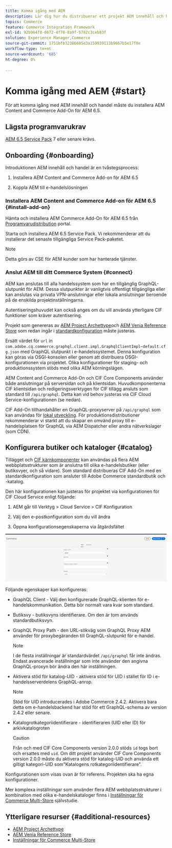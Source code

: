 ```yaml
---
title: Komma igång med AEM
description: Lär dig hur du distribuerar ett projekt AEM innehåll och handel.
topics: Commerce
feature: Commerce Integration Framework
exl-id: 92b964f8-6672-4f76-8a9f-5782c3ceb83f
solution: Experience Manager,Commerce
source-git-commit: 1751bfb32386685e3a159939113b9667b5e17f0e
workflow-type: tm+mt
source-wordcount: '685'
ht-degree: 0%

---
```


# Komma igång med AEM {#start}

För att komma igång med AEM innehåll och handel måste du installera AEM Content and Commerce Add-On för AEM 6.5.

## Lägsta programvarukrav

[AEM 6.5 Service Pack](https://experience.adobe.com/#/downloads/content/software-distribution/en/aem.html) 7 eller senare krävs.

## Onboarding {#onboarding}

Introduktionen AEM innehåll och handel är en tvåstegsprocess:

1. Installera AEM Content and Commerce Add-on för AEM 6.5

2. Koppla AEM till e-handelslösningen

### Installera AEM Content and Commerce Add-on för AEM 6.5 {#install-add-on}

Hämta och installera AEM Commerce Add-On för AEM 6.5 från [Programvarudistribution](https://experience.adobe.com/#/downloads/content/software-distribution/en/aem.html) portal.

Starta och installera AEM 6.5 Service Pack. Vi rekommenderar att du installerar det senaste tillgängliga Service Pack-paketet.

>[!NOTE]
>
>Detta görs av CSE för AEM kunder som har hanterade tjänster.

### Anslut AEM till ditt Commerce System {#connect}

AEM kan anslutas till alla handelssystem som har en tillgänglig GraphQL-slutpunkt för AEM. Dessa slutpunkter är vanligtvis offentligt tillgängliga eller kan anslutas via privata VPN-anslutningar eller lokala anslutningar beroende på de enskilda projektinställningarna.

Autentiseringshuvudet kan också anges om du vill använda ytterligare CIF funktioner som kräver autentisering.

Projekt som genereras av [AEM Project Archettype](https://github.com/adobe/aem-project-archetype)och [AEM Venia Reference Store](https://github.com/adobe/aem-cif-guides-venia) som redan ingår i [standardkonfiguration](https://github.com/adobe/aem-cif-guides-venia/blob/main/ui.config/src/main/content/jcr_root/apps/venia/osgiconfig/config/com.adobe.cq.commerce.graphql.client.impl.GraphqlClientImpl~default.cfg.json) måste justeras.

Ersätt värdet för `url` in `com.adobe.cq.commerce.graphql.client.impl.GraphqlClientImpl~default.cfg.json` med GraphQL slutpunkt i e-handelssystemet. Denna konfiguration kan göras via OSGI-konsolen eller genom att distribuera OSGI-konfigurationen via projektet. Olika konfigurationer för staging- och produktionssystem stöds med olika AEM körningslägen.

AEM Content and Commerce Add-On och CIF Core Components använder både anslutningar på serversidan och på klientsidan. Huvudkomponenterna CIF klientsidan och redigeringsverktygen för CIF tillägg ansluts som standard till `/api/graphql`. Detta kan vid behov justeras via CIF Cloud Service-konfigurationen (se nedan).

CIF Add-On tillhandahåller en GraphQL-proxyserver på `/api/graphql` som kan användas för [lokal utveckling](develop.md). För produktionsdistributioner rekommenderar vi starkt att du skapar en omvänd proxy till e-handelsplatsen för GraphQL via AEM Dispatcher eller andra nätverkslager (som CDN).

## Konfigurera butiker och kataloger {#catalog}

Tillägget och [CIF kärnkomponenter](https://github.com/adobe/aem-core-cif-components) kan användas på flera AEM webbplatsstrukturer som är anslutna till olika e-handelsbutiker (eller butiksvyer, och så vidare). Som standard distribueras CIF Add-On med en standardkonfiguration som ansluter till Adobe Commerce standardbutik och -katalog.

Den här konfigurationen kan justeras för projektet via konfigurationen för CIF Cloud Service enligt följande:

1. AEM går till Verktyg > Cloud Service > CIF Konfiguration

2. Välj den e-postkonfiguration som du vill ändra

3. Öppna konfigurationsegenskaperna via åtgärdsfältet

![Konfiguration för CIF Cloud Service](/help/commerce/cif/assets/cif-cloud-service-config.png)

Följande egenskaper kan konfigureras:

- GraphQL Client - Välj den konfigurerade GraphQL-klienten för e-handelskommunikation. Detta bör normalt vara kvar som standard.
- Butiksvy - butiksvyns identifierare. Om den är tom används standardbutiksvyn.
- GraphQL Proxy Path - den URL-sökväg som GraphQL Proxy AEM använder för proxybegäranden till GraphQL-slutpunkt för e-handel.

  >[!NOTE]
  >
  >I de flesta inställningar är standardvärdet `/api/graphql` får inte ändras. Endast avancerade inställningar som inte använder den angivna GraphQL-proxyn bör ändra den här inställningen.

- Aktivera stöd för katalog-UID - aktivera stöd för UID i stället för ID i e-handelsserverdelens GraphQL-anrop.

  >[!NOTE]
  >
  >Stöd för UID introducerades i Adobe Commerce 2.4.2. Aktivera bara detta om e-handelsbackend har stöd för ett GraphQL-schema av version 2.4.2 eller senare.

- Katalogrotkategoriidentifierare - identifieraren (UID eller ID) för arkivkatalogroten

  >[!CAUTION]
  >
  >Från och med CIF Core Components version 2.0.0 stöds `id` togs bort och ersattes med `uid`. Om ditt projekt använder CIF Core Components version 2.0.0 måste du aktivera stöd för katalog-UID och använda ett giltigt kategori-UID som&quot;Katalogens rotkategoriidentifierare&quot;.

Konfigurationen som visas ovan är för referens. Projekten ska ha egna konfigurationer.

Mer komplexa inställningar som använder flera AEM webbplatsstrukturer i kombination med olika e-handelskataloger finns i [Inställningar för Commerce Multi-Store](configuring/multi-store-setup.md) självstudie.

## Ytterligare resurser {#additional-resources}

- [AEM Project Archettype](https://github.com/adobe/aem-project-archetype)
- [AEM Venia Reference Store](https://github.com/adobe/aem-cif-guides-venia)
- [Inställningar för Commerce Multi-Store](configuring/multi-store-setup.md)
